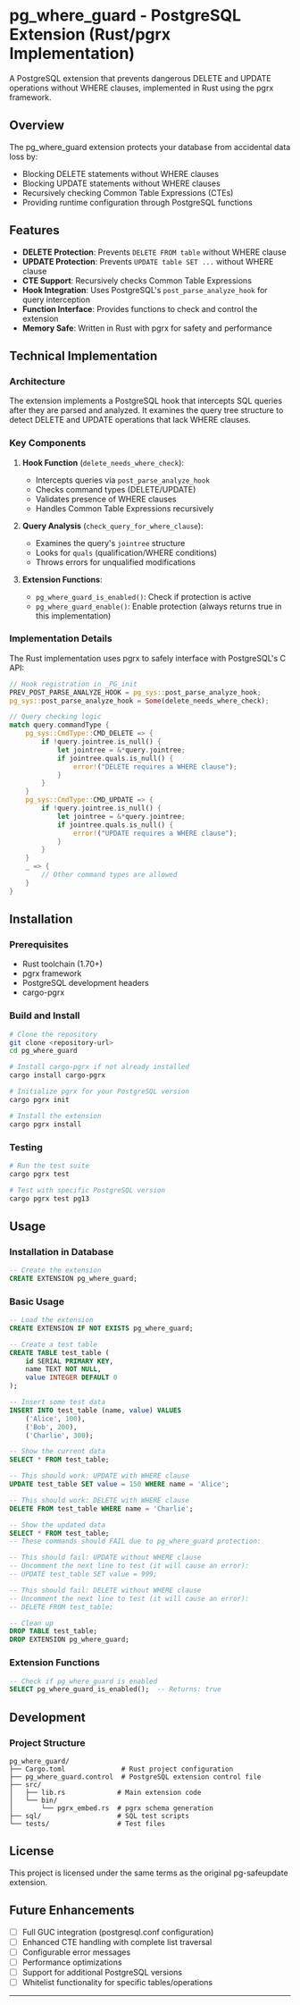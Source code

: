 # pg_where_guard - PostgreSQL Extension (Rust/pgrx Implementation)

A PostgreSQL extension that prevents dangerous DELETE and UPDATE operations without WHERE clauses, implemented in Rust using the pgrx framework.

## Overview

The pg_where_guard extension protects your database from accidental data loss by:
- Blocking DELETE statements without WHERE clauses
- Blocking UPDATE statements without WHERE clauses
- Recursively checking Common Table Expressions (CTEs)
- Providing runtime configuration through PostgreSQL functions

## Features

- **DELETE Protection**: Prevents `DELETE FROM table` without WHERE clause
- **UPDATE Protection**: Prevents `UPDATE table SET ...` without WHERE clause
- **CTE Support**: Recursively checks Common Table Expressions
- **Hook Integration**: Uses PostgreSQL's `post_parse_analyze_hook` for query interception
- **Function Interface**: Provides functions to check and control the extension
- **Memory Safe**: Written in Rust with pgrx for safety and performance

## Technical Implementation

### Architecture

The extension implements a PostgreSQL hook that intercepts SQL queries after they are parsed and analyzed. It examines the query tree structure to detect DELETE and UPDATE operations that lack WHERE clauses.

### Key Components

1. **Hook Function** (`delete_needs_where_check`):
   - Intercepts queries via `post_parse_analyze_hook`
   - Checks command types (DELETE/UPDATE)
   - Validates presence of WHERE clauses
   - Handles Common Table Expressions recursively

2. **Query Analysis** (`check_query_for_where_clause`):
   - Examines the query's `jointree` structure
   - Looks for `quals` (qualification/WHERE conditions)
   - Throws errors for unqualified modifications

3. **Extension Functions**:
   - `pg_where_guard_is_enabled()`: Check if protection is active
   - `pg_where_guard_enable()`: Enable protection (always returns true in this implementation)

### Implementation Details

The Rust implementation uses pgrx to safely interface with PostgreSQL's C API:

```rust
// Hook registration in _PG_init
PREV_POST_PARSE_ANALYZE_HOOK = pg_sys::post_parse_analyze_hook;
pg_sys::post_parse_analyze_hook = Some(delete_needs_where_check);

// Query checking logic
match query.commandType {
    pg_sys::CmdType::CMD_DELETE => {
        if !query.jointree.is_null() {
            let jointree = &*query.jointree;
            if jointree.quals.is_null() {
                error!("DELETE requires a WHERE clause");
            }
        }
    }
    pg_sys::CmdType::CMD_UPDATE => {
        if !query.jointree.is_null() {
            let jointree = &*query.jointree;
            if jointree.quals.is_null() {
                error!("UPDATE requires a WHERE clause");
            }
        }
    }
    _ => {
        // Other command types are allowed
    }
}
```

## Installation

### Prerequisites

- Rust toolchain (1.70+)
- pgrx framework
- PostgreSQL development headers
- cargo-pgrx

### Build and Install

```bash
# Clone the repository
git clone <repository-url>
cd pg_where_guard

# Install cargo-pgrx if not already installed
cargo install cargo-pgrx

# Initialize pgrx for your PostgreSQL version
cargo pgrx init

# Install the extension
cargo pgrx install
```

### Testing

```bash
# Run the test suite
cargo pgrx test

# Test with specific PostgreSQL version
cargo pgrx test pg13
```

## Usage

### Installation in Database

```sql
-- Create the extension
CREATE EXTENSION pg_where_guard;
```

### Basic Usage

```sql
-- Load the extension
CREATE EXTENSION IF NOT EXISTS pg_where_guard;

-- Create a test table
CREATE TABLE test_table (
    id SERIAL PRIMARY KEY,
    name TEXT NOT NULL,
    value INTEGER DEFAULT 0
);

-- Insert some test data
INSERT INTO test_table (name, value) VALUES
    ('Alice', 100),
    ('Bob', 200),
    ('Charlie', 300);

-- Show the current data
SELECT * FROM test_table;

-- This should work: UPDATE with WHERE clause
UPDATE test_table SET value = 150 WHERE name = 'Alice';

-- This should work: DELETE with WHERE clause
DELETE FROM test_table WHERE name = 'Charlie';

-- Show the updated data
SELECT * FROM test_table;
-- These commands should FAIL due to pg_where_guard protection:

-- This should fail: UPDATE without WHERE clause
-- Uncomment the next line to test (it will cause an error):
-- UPDATE test_table SET value = 999;

-- This should fail: DELETE without WHERE clause  
-- Uncomment the next line to test (it will cause an error):
-- DELETE FROM test_table;

-- Clean up
DROP TABLE test_table;
DROP EXTENSION pg_where_guard;
```

### Extension Functions

```sql
-- Check if pg_where_guard is enabled
SELECT pg_where_guard_is_enabled();  -- Returns: true
```

## Development

### Project Structure

```
pg_where_guard/
├── Cargo.toml              # Rust project configuration
├── pg_where_guard.control  # PostgreSQL extension control file
├── src/
│   ├── lib.rs             # Main extension code
│   └── bin/
│       └── pgrx_embed.rs  # pgrx schema generation
├── sql/                   # SQL test scripts
└── tests/                 # Test files
```

## License

This project is licensed under the same terms as the original pg-safeupdate extension.

## Future Enhancements

- [ ] Full GUC integration (postgresql.conf configuration)
- [ ] Enhanced CTE handling with complete list traversal
- [ ] Configurable error messages
- [ ] Performance optimizations
- [ ] Support for additional PostgreSQL versions
- [ ] Whitelist functionality for specific tables/operations

---
